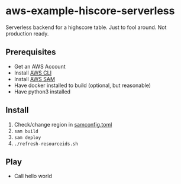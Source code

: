 # aws-example-hiscore-serverless
Serverless backend for a highscore table. Just to fool around. Not production ready.


## Prerequisites
- Get an AWS Account
- Install [AWS CLI](https://docs.aws.amazon.com/cli/latest/userguide/getting-started-install.html)
- Install [AWS SAM](https://docs.aws.amazon.com/serverless-application-model/latest/developerguide/serverless-sam-cli-install.html)
- Have docker installed to build (optional, but reasonable)
- Have python3 installed


## Install
1. Check/change region in [samconfig.toml](./samconfig.toml)
2. ```sam build```
3. ```sam deploy```
4. ```./refresh-resourceids.sh```

## Play
* Call hello world